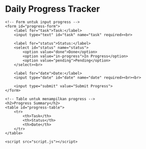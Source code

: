 <!DOCTYPE html>
<html lang="en">
<head>
    <meta charset="UTF-8">
    <meta name="viewport" content="width=device-width, initial-scale=1.0">
    <title>Daily Progress Tracker</title>
    <link rel="stylesheet" href="style.css">
</head>
<body>
    <h1>Daily Progress Tracker</h1>
    
    <!-- Form untuk input progress -->
    <form id="progress-form">
        <label for="task">Task:</label>
        <input type="text" id="task" name="task" required><br>

        <label for="status">Status:</label>
        <select id="status" name="status">
            <option value="done">Done</option>
            <option value="in-progress">In Progress</option>
            <option value="pending">Pending</option>
        </select><br>

        <label for="date">Date:</label>
        <input type="date" id="date" name="date" required><br><br>

        <input type="submit" value="Submit Progress">
    </form>

    <!-- Table untuk menampilkan progress -->
    <h2>Progress Summary</h2>
    <table id="progress-table">
        <tr>
            <th>Task</th>
            <th>Status</th>
            <th>Date</th>
        </tr>
    </table>

    <script src="script.js"></script>
</body>
</html>
